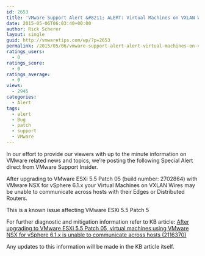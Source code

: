 ```yaml
---
id: 2653
title: 'VMware Support Alert &#8211; ALERT: Virtual Machines on VXLAN Wires may be unable to communicate across hosts with their Edges or Distributed Routers'
date: 2015-05-06T06:03:40+00:00
author: Rick Scherer
layout: single
guid: http://vmwaretips.com/wp/?p=2653
permalink: /2015/05/06/vmware-support-alert-alert-virtual-machines-on-vxlan-wires-may-be-unable-to-communicate-across-hosts-with-their-edges-or-distributed-routers/
ratings_users:
  - 0
ratings_score:
  - 0
ratings_average:
  - 0
views:
  - 2945
categories:
  - Alert
tags:
  - alert
  - Bug
  - patch
  - support
  - VMware
---
```

In our effort to provide our viewers with up to the minute information on VMware related news and topics, we&#8217;re posting the following Special Alert direct from VMware Support Insider.

After upgrading to VMware ESXi 5.5 Patch 05 (build number: 2702864) with VMware NSX for vSphere 6.1.x your Virtual Machines on VXLAN Wires may be unable to communicate across hosts with their Edges or Distributed Routers.

This is a known issue affecting VMware ESXi 5.5 Patch 5

For further diagnostic and mitigation information refer to KB article: <a href="http://vmw.re/1RcAIsV" target="_blank">After upgrading to VMware ESXi 5.5 Patch 05, virtual machines using VMware NSX for vSphere 6.1.x is unable to communicate across hosts (2116370)</a>

Any updates to this information will be made in the KB article itself.

<img src="http://bit.ly/1Egj11I" alt="" width="1" height="1" />